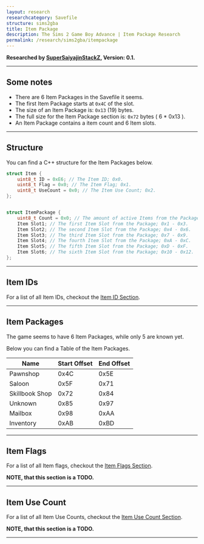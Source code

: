 ```yaml
---
layout: research
researchcategory: Savefile
structure: sims2gba
title: Item Package
description: The Sims 2 Game Boy Advance | Item Package Research
permalink: /research/sims2gba/itempackage
---
```


**Researched by [SuperSaiyajinStackZ](https://github.com/SuperSaiyajinStackZ), Version: 0.1.**
<hr>


## Some notes
- There are 6 Item Packages in the Savefile it seems.
- The first Item Package starts at `0x4C` of the slot.
- The size of an Item Package is: `0x13` (19) bytes.
- The full size for the Item Package section is: `0x72` bytes ( 6 * 0x13 ).
- An Item Package contains a item count and 6 Item slots.
<hr>


## Structure
You can find a C++ structure for the Item Packages below.

```cpp
struct Item {
	uint8_t ID = 0xE6; // The Item ID; 0x0.
	uint8_t Flag = 0x0; // The Item Flag; 0x1.
	uint8_t UseCount = 0x0; // The Item Use Count; 0x2.
};


struct ItemPackage {
	uint8_t Count = 0x0; // The amount of active Items from the Package; 0x0.
	Item Slot1; // The first Item Slot from the Package; 0x1 - 0x3.
	Item Slot2; // The second Item Slot from the Package; 0x4 - 0x6.
	Item Slot3; // The third Item Slot from the Package; 0x7 - 0x9.
	Item Slot4; // The fourth Item Slot from the Package; 0xA - 0xC.
	Item Slot5; // The fifth Item Slot from the Package; 0xD - 0xF.
	Item Slot6; // The sixth Item Slot from the Package; 0x10 - 0x12.
};
```
<hr>


## Item IDs
For a list of all Item IDs, checkout the [Item ID Section](item#item-id-list).
<hr>


## Item Packages
The game seems to have 6 Item Packages, while only 5 are known yet.

Below you can find a Table of the Item Packages.


| Name           | Start Offset | End Offset |
| -------------- | ------------ | ---------- |
| Pawnshop       | 0x4C         | 0x5E       |
| Saloon         | 0x5F         | 0x71       |
| Skillbook Shop | 0x72         | 0x84       |
| Unknown        | 0x85         | 0x97       |
| Mailbox        | 0x98         | 0xAA       |
| Inventory      | 0xAB         | 0xBD       |

<hr>


## Item Flags
For a list of all Item flags, checkout the [Item Flags Section](item#item-flags).

**NOTE, that this section is a TODO.**
<hr>


## Item Use Count
For a list of all Item Use Counts, checkout the [Item Use Count Section](item#item-use-count).

**NOTE, that this section is a TODO.**
<hr>